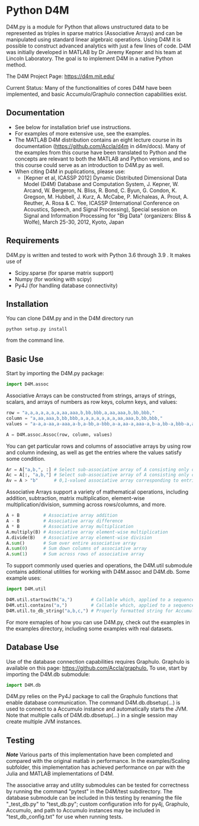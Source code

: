 # Python D4M

D4M.py is a module for Python that allows unstructured data to be represented as triples in sparse matrics (Associative Arrays) and can be manipulated using standard linear algebraic operations.
Using D4M it is possible to construct advanced analytics with just a few lines of code.
D4M was initially developed in MATLAB by Dr Jeremy Kepner and his team at Lincoln Laboratory. 
The goal is to implement D4M in a native Python method.

The D4M Project Page: <https://d4m.mit.edu/>

Current Status: Many of the functionalities of cores D4M have been implemented, and basic Accumulo/Graphulo connection capabilities exist.

## Documentation

- See below for installation brief use instructions.
- For examples of more extensive use, see the examples.
- The MATLAB D4M distribution contains an eight lecture course in its documentation (<https://github.com/Accla/d4m> in d4m/docs). Many of the examples from this course have been translated to Python and the concepts are relevant to both the MATLAB and Python versions, and so this course could serve as an introduction to D4M.py as well.
- When citing D4M in puplications, please use:
  - [Kepner et al, ICASSP 2012] Dynamic Distributed Dimensional Data Model (D4M) Database and Computation System, J. Kepner, W. Arcand, W. Bergeron, N. Bliss, R. Bond, C. Byun, G. Condon, K. Gregson, M. Hubbell, J. Kurz, A. McCabe, P. Michaleas, A. Prout, A. Reuther, A. Rosa & C. Yee, ICASSP (International Conference on Acoustics, Speech, and Signal Processing), Special session on Signal and Information Processing for "Big Data" (organizers: Bliss & Wolfe), March 25-30, 2012, Kyoto, Japan
  
## Requirements

D4M.py is written and tested to work with Python 3.6 through 3.9 . It makes use of
- Scipy.sparse (for sparse matrix support)
- Numpy (for working with scipy)
- Py4J (for handling database connectivity)

## Installation

You can clone D4M.py and in the D4M directory run 
```
python setup.py install
```
from the command line.

## Basic Use

Start by importing the D4M.py package:
```python
import D4M.assoc
```

Associative Arrays can be constructed from strings, arrays of strings, scalars, and arrays of numbers as row keys, column keys, and values:
```python
row = "a,a,a,a,a,a,a,aa,aaa,b,bb,bbb,a,aa,aaa,b,bb,bbb,"
column = "a,aa,aaa,b,bb,bbb,a,a,a,a,a,a,a,aa,aaa,b,bb,bbb,"
values = "a-a,a-aa,a-aaa,a-b,a-bb,a-bbb,a-a,aa-a,aaa-a,b-a,bb-a,bbb-a,a-a,aa-aa,aaa-aaa,b-b,bb-bb,bbb-bbb,"

A = D4M.assoc.Assoc(row, column, values)
```

You can get particular rows and columns of associative arrays by using row and column indexing, as well as get the entries where the values satisfy some condition.
```python
Ar = A["a,b,", :] # Select sub-associative array of A consisting only of rows "a" and "b"
Ac = A[:, "a,b,"] # Select sub-associative array of A consisting only of columns 'a' and "b"
Av = A > "b"      # 0,1-valued associative array corresponding to entries of A with value > "b"
```

Associative Arrays support a variety of mathematical operations, including addition, subtraction, matrix multiplication, element-wise multiplication/division, summing across rows/columns, and more.
```python
A + B         # Associative array addition
A - B         # Associative array difference
A * B         # Associative array multiplication
A.multiply(B) # Associative array element-wise multiplication
A.divide(B)   # Associative array element-wise division
A.sum()       # Sum over entire associative array
A.sum(0)      # Sum down columns of associative array
A.sum(1)      # Sum across rows of associative array
```

To support commonly used queries and operations, the D4M.util submodule contains additional utilities for working with D4M.assoc and D4M.db. Some example uses:
```python
import D4M.util

D4M.util.startswith("a,")       # Callable which, applied to a sequence of strings, returns indices of those starting with "a"
D4M.util.contains("a,")         # Callable which, applied to a sequence of strings, returns indices of those containing "a"
D4M.util.to_db_string("a,b,c,") # Properly formatted string for Accumuldo DB queries
```

For more exmaples of how you can use D4M.py, check out the examples in the examples directory, including some examples with real datasets. 

## Database Use

Use of the database connection capabilities requires Graphulo. Graphulo is available on this page: <https://github.com/Accla/graphulo.> To use, start by importing the D4M.db submodule:
```python
import D4M.db
```

D4M.py relies on the Py4J package to call the Graphulo functions that enable database communication. The command D4M.db.dbsetup(...) is used to connect to a Accumulo instance and automatically starts the JVM. Note that multiple calls of D4M.db.dbsetup(...) in a single session may create multiple JVM instances.

## Testing

***Note***
Various parts of this implementation have been completed and compared with the original matlab in performance. In the examples/Scaling subfolder, this implementation has achieved performance on par with the Julia and MATLAB implementations of D4M.

The associative array and utility submodules can be tested for correctness by running the command "pytest" in the D4M/test subdirectory. The database submodule can be included in this testing by renaming the file "\_test_db.py" to "test_db.py"; custom configuration info for py4j, Graphulo, Accumulo, and path to Accumulo instances may be included in "test_db_config.txt" for use when running tests.
